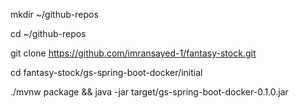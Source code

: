 mkdir ~/github-repos

cd  ~/github-repos

git clone https://github.com/imransayed-1/fantasy-stock.git
 
cd fantasy-stock/gs-spring-boot-docker/initial

./mvnw package && java -jar target/gs-spring-boot-docker-0.1.0.jar


